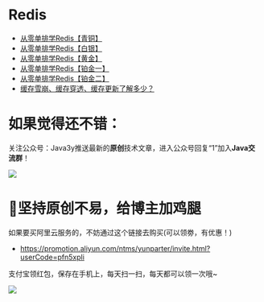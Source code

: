 # Redis #

- [从零单排学Redis【青铜】](https://segmentfault.com/a/1190000016837791)
- [从零单排学Redis【白银】](https://segmentfault.com/a/1190000016951866)
- [从零单排学Redis【黄金】](https://segmentfault.com/a/1190000016964511)
- [从零单排学Redis【铂金一】](https://segmentfault.com/a/1190000017170690)
- [从零单排学Redis【铂金二】](https://segmentfault.com/a/1190000017250990)
- [缓存雪崩、缓存穿透、缓存更新了解多少？](https://segmentfault.com/a/1190000017882763)


# 如果觉得还不错： #

关注公众号：Java3y推送最新的**原创**技术文章，进入公众号回复“1”加入**Java交流群**！

![](https://user-gold-cdn.xitu.io/2018/2/28/161dc06a373e4f4d?w=258&h=258&f=jpeg&s=27005)


# :sparkling_heart:坚持原创不易，给博主加鸡腿 #


如果要买阿里云服务的，不妨通过这个链接去购买(可以领劵，有优惠！)

- https://promotion.aliyun.com/ntms/yunparter/invite.html?userCode=pfn5xpli



支付宝领红包，保存在手机上，每天扫一扫，每天都可以领一次哦~


![](https://user-gold-cdn.xitu.io/2018/11/18/16726109849ec9ec?w=567&h=852&f=jpeg&s=76745)



